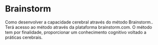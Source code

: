 # Brainstorm
Como desenvolver a capacidade cerebral através do método Brainstorm..
Terá acesso ao método através da plataforma brainstorm.com.
O método tem por finalidade, proporcionar um conhecimento cognitivo voltado a práticas cerebrais.
